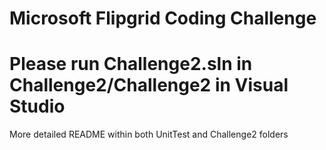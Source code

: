 # Microsoft Flipgrid Coding Challenge

# Please run Challenge2.sln in Challenge2/Challenge2 in Visual Studio

More detailed README within both UnitTest and Challenge2 folders
